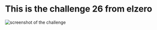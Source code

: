 # This is the challenge 26 from elzero

![screenshot of the challenge](https://elzero.org/wp-content/uploads/2020/06/frontend-task-pricing-plans-with-ribbons.png)